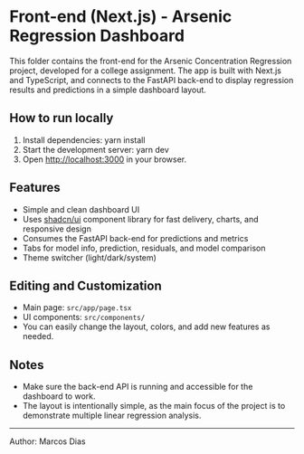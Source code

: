 
# Front-end (Next.js) - Arsenic Regression Dashboard

This folder contains the front-end for the Arsenic Concentration Regression project, developed for a college assignment. The app is built with Next.js and TypeScript, and connects to the FastAPI back-end to display regression results and predictions in a simple dashboard layout.

## How to run locally

1. Install dependencies:
	yarn install
2. Start the development server:
	yarn dev
3. Open [http://localhost:3000](http://localhost:3000) in your browser.

## Features

- Simple and clean dashboard UI
- Uses [shadcn/ui](https://ui.shadcn.com/) component library for fast delivery, charts, and responsive design
- Consumes the FastAPI back-end for predictions and metrics
- Tabs for model info, prediction, residuals, and model comparison
- Theme switcher (light/dark/system)

## Editing and Customization

- Main page: `src/app/page.tsx`
- UI components: `src/components/`
- You can easily change the layout, colors, and add new features as needed.

## Notes

- Make sure the back-end API is running and accessible for the dashboard to work.
- The layout is intentionally simple, as the main focus of the project is to demonstrate multiple linear regression analysis.

---

Author: Marcos Dias
